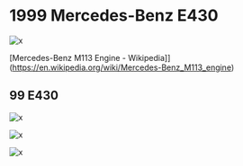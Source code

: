 # 1999 Mercedes-Benz E430

![x](OEM-Docs/Mercedes/mercedes_170.png)

[Mercedes-Benz M113 Engine - Wikipedia]](<https://en.wikipedia.org/wiki/Mercedes-Benz_M113_engine>)

## 99 E430

![x](OEM-Docs/Mercedes/1999_e430_page_1.png)

![x](OEM-Docs/Mercedes/1999_e430_page_2.png)

![x](OEM-Docs/Mercedes/1999_e430_page_3.png)
